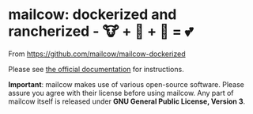 # mailcow: dockerized and rancherized - 🐮 + 🐋 + 🚀 = 💕

From https://github.com/mailcow/mailcow-dockerized

Please see [the official documentation](https://mailcow.github.io/mailcow-dockerized-docs/) for instructions.

**Important**: mailcow makes use of various open-source software. Please assure you agree with their license before using mailcow.
Any part of mailcow itself is released under **GNU General Public License, Version 3**.
